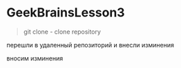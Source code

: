 # GeekBrainsLesson3

> git clone - clone repository

перешли в удаленный репозиторий и внесли изминения

вносим изминения 